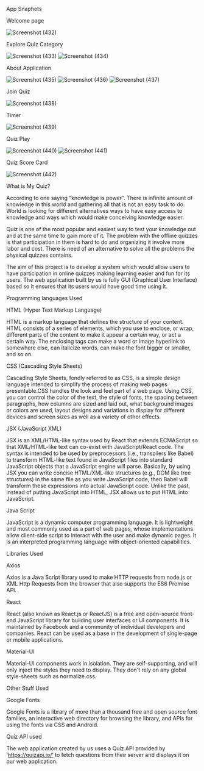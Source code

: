 App Snaphots

Welcome page

![Screenshot (432)](https://user-images.githubusercontent.com/105495413/185779638-44a304f8-2a93-457e-9d76-df3256e7587a.png)

Explore Quiz Category

![Screenshot (433)](https://user-images.githubusercontent.com/105495413/185779654-64b7cc0e-dea9-4647-8c37-7a3f6d8e0b2e.png)
![Screenshot (434)](https://user-images.githubusercontent.com/105495413/185779662-232e89cc-9074-412d-b5b2-0dff65df88b1.png)

About Application

![Screenshot (435)](https://user-images.githubusercontent.com/105495413/185779696-0a22768c-7365-41a9-b671-c046fe605985.png)
![Screenshot (436)](https://user-images.githubusercontent.com/105495413/185779771-3003cc77-8cdb-45d5-89c4-463e8ed71063.png)
![Screenshot (437)](https://user-images.githubusercontent.com/105495413/185779779-b44db3f7-0a96-42f6-9ba0-f11f25434ce8.png)

Join Quiz

![Screenshot (438)](https://user-images.githubusercontent.com/105495413/185779789-fced5968-2ee3-44a3-8e4b-784f1c8be0e3.png)

Timer

![Screenshot (439)](https://user-images.githubusercontent.com/105495413/185779803-01d13690-6077-491d-96e2-756acba1264e.png)

Quiz Play

![Screenshot (440)](https://user-images.githubusercontent.com/105495413/185779810-d7715f4b-a8e9-44f1-8341-56f2a5b19d85.png)
![Screenshot (441)](https://user-images.githubusercontent.com/105495413/185779816-b54b1d8c-492a-4e0b-84c0-ca8e5876ded8.png)

Quiz Score Card

![Screenshot (442)](https://user-images.githubusercontent.com/105495413/185779835-78a4fb11-0e8a-4627-9e32-1cd08eb3ba6e.png)

What is My Quiz?

According to one saying “knowledge is power”. There is infinite amount of knowledge in this world and gathering all that is not an easy task to do. World is looking for different alternatives ways to have easy access to knowledge and ways which would make conceiving knowledge easier.

Quiz is one of the most popular and easiest way to test your knowledge out and at the same time to gain more of it. The problem with the offline quizzes is that participation in them is hard to do and organizing it involve more labor and cost. There is need of an alternative to solve all the problems the physical quizzes contains.

The aim of this project is to develop a system which would allow users to have participation in online quizzes making learning easier and fun for its users. The web application built by us is fully GUI (Graphical User Interface) based so it ensures that its users would have good time using it.

Programming languages Used

HTML (Hyper Text Markup Language)

HTML is a markup language that defines the structure of your content. HTML consists of a series of elements, which you use to enclose, or wrap, different parts of the content to make it appear a certain way, or act a certain way. The enclosing tags can make a word or image hyperlink to somewhere else, can italicize words, can make the font bigger or smaller, and so on.

CSS (Cascading Style Sheets)

Cascading Style Sheets, fondly referred to as CSS, is a simple design language intended to simplify the process of making web pages presentable.CSS handles the look and feel part of a web page. Using CSS, you can control the color of the text, the style of fonts, the spacing between paragraphs, how columns are sized and laid out, what background images or colors are used, layout designs and variations in display for different devices and screen sizes as well as a variety of other effects.

JSX (JavaScript XML)

JSX is an XML/HTML-like syntax used by React that extends ECMAScript so that XML/HTML-like text can co-exist with JavaScript/React code. The syntax is intended to be used by preprocessors (i.e., transpilers like Babel) to transform HTML-like text found in JavaScript files into standard JavaScript objects that a JavaScript engine will parse. Basically, by using JSX you can write concise HTML/XML-like structures (e.g., DOM like tree structures) in the same file as you write JavaScript code, then Babel will transform these expressions into actual JavaScript code. Unlike the past, instead of putting JavaScript into HTML, JSX allows us to put HTML into JavaScript.

Java Script

JavaScript is a dynamic computer programming language. It is lightweight and most commonly used as a part of web pages, whose implementations allow client-side script to interact with the user and make dynamic pages. It is an interpreted programming language with object-oriented capabilities.

Libraries Used

Axios

Axios is a Java Script library used to make HTTP requests from node.js or XML Http Requests from the browser that also supports the ES6 Promise API.

React

React (also known as React.js or ReactJS) is a free and open-source front-end JavaScript library for building user interfaces or UI components. It is maintained by Facebook and a community of individual developers and companies. React can be used as a base in the development of single-page or mobile applications.

Material-UI

Material-UI components work in isolation. They are self-supporting, and will only inject the styles they need to display. They don't rely on any global style-sheets such as normalize.css.

Other Stuff Used

Google Fonts

Google Fonts is a library of more than a thousand free and open source font families, an interactive web directory for browsing the library, and APIs for using the fonts via CSS and Android.

Quiz API used

The web application created by us uses a Quiz API provided by ‘https://quizapi.io/’ to fetch questions from their server and displays it on our web application.
